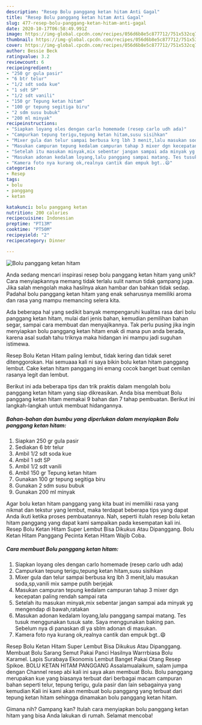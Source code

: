 ```yaml
---
description: "Resep Bolu panggang ketan hitam Anti Gagal"
title: "Resep Bolu panggang ketan hitam Anti Gagal"
slug: 477-resep-bolu-panggang-ketan-hitam-anti-gagal
date: 2020-10-17T06:58:49.991Z
image: https://img-global.cpcdn.com/recipes/056d6b8e5c877712/751x532cq70/bolu-panggang-ketan-hitam-foto-resep-utama.jpg
thumbnail: https://img-global.cpcdn.com/recipes/056d6b8e5c877712/751x532cq70/bolu-panggang-ketan-hitam-foto-resep-utama.jpg
cover: https://img-global.cpcdn.com/recipes/056d6b8e5c877712/751x532cq70/bolu-panggang-ketan-hitam-foto-resep-utama.jpg
author: Bessie Beck
ratingvalue: 3.2
reviewcount: 6
recipeingredient:
- "250 gr gula pasir"
- "6 btr telur"
- "1/2 sdt soda kue"
- "1 sdt SP"
- "1/2 sdt vanili"
- "150 gr Tepung ketan hitam"
- "100 gr tepung segitiga biru"
- "2 sdm susu bubuk"
- "200 ml minyak"
recipeinstructions:
- "Siapkan loyang oles dengan carlo homemade (resep carlo udh ada)"
- "Campurkan tepung terigu,tepung ketan hitam,susu sisihkan"
- "Mixer gula dan telur sampai berbusa krg lbh 3 menit,lalu masukan soda,sp,vanili mix sampe putih berjejak"
- "Masukan campuran tepung kedalam campuran tahap 3 mixer dgn kecepatan paling rendah sampai rata"
- "Setelah itu masukan minyak,mix sebentar jangan sampai ada minyak yg mengendap di bawah,ratakan"
- "Masukan adonan kedalam loyang,lalu panggang sampai matang. Tes tusuk menggunakan tusuk sate. Saya menggunakan baking pan. Sebelum nya di panaskan dl ya sblm adonan di masukan."
- "Kamera foto nya kurang ok,realnya cantik dan empuk bgt..😄"
categories:
- Resep
tags:
- bolu
- panggang
- ketan

katakunci: bolu panggang ketan 
nutrition: 200 calories
recipecuisine: Indonesian
preptime: "PT13M"
cooktime: "PT50M"
recipeyield: "2"
recipecategory: Dinner

---
```



![Bolu panggang ketan hitam](https://img-global.cpcdn.com/recipes/056d6b8e5c877712/751x532cq70/bolu-panggang-ketan-hitam-foto-resep-utama.jpg)

Anda sedang mencari inspirasi resep bolu panggang ketan hitam yang unik? Cara menyiapkannya memang tidak terlalu sulit namun tidak gampang juga. Jika salah mengolah maka hasilnya akan hambar dan bahkan tidak sedap. Padahal bolu panggang ketan hitam yang enak seharusnya memiliki aroma dan rasa yang mampu memancing selera kita.

Ada beberapa hal yang sedikit banyak mempengaruhi kualitas rasa dari bolu panggang ketan hitam, mulai dari jenis bahan, kemudian pemilihan bahan segar, sampai cara membuat dan menyajikannya. Tak perlu pusing jika ingin menyiapkan bolu panggang ketan hitam enak di mana pun anda berada, karena asal sudah tahu triknya maka hidangan ini mampu jadi suguhan istimewa.

Resep Bolu Ketan Hitam paling lembut, tidak kering dan tidak seret ditenggorokan. Hai semuaaa kali ni saya bikin bolu ketan hitam panggang lembut. Cake ketan hitam panggang ini emang cocok banget buat cemilan rasanya legit dan lembut.


Berikut ini ada beberapa tips dan trik praktis dalam mengolah bolu panggang ketan hitam yang siap dikreasikan. Anda bisa membuat Bolu panggang ketan hitam memakai 9 bahan dan 7 tahap pembuatan. Berikut ini langkah-langkah untuk membuat hidangannya.

<!--inarticleads1-->

##### Bahan-bahan dan bumbu yang diperlukan dalam menyiapkan Bolu panggang ketan hitam:

1. Siapkan 250 gr gula pasir
1. Sediakan 6 btr telur
1. Ambil 1/2 sdt soda kue
1. Ambil 1 sdt SP
1. Ambil 1/2 sdt vanili
1. Ambil 150 gr Tepung ketan hitam
1. Gunakan 100 gr tepung segitiga biru
1. Gunakan 2 sdm susu bubuk
1. Gunakan 200 ml minyak


Agar bolu ketan hitam panggang yang kita buat ini memiliki rasa yang nikmat dan tekstur yang lembut, maka terdapat beberapa tips yang dapat Anda ikuti ketika proses pembuatannya. Nah, seperti itulah resep bolu ketan hitam panggang yang dapat kami sampaikan pada kesempatan kali ini. Resep Bolu Ketan Hitam Super Lembut Bisa Dikukus Atau Dipanggang. Bolu Ketan Hitam Panggang Pecinta Ketan Hitam Wajib Coba. 

<!--inarticleads2-->

##### Cara membuat Bolu panggang ketan hitam:

1. Siapkan loyang oles dengan carlo homemade (resep carlo udh ada)
1. Campurkan tepung terigu,tepung ketan hitam,susu sisihkan
1. Mixer gula dan telur sampai berbusa krg lbh 3 menit,lalu masukan soda,sp,vanili mix sampe putih berjejak
1. Masukan campuran tepung kedalam campuran tahap 3 mixer dgn kecepatan paling rendah sampai rata
1. Setelah itu masukan minyak,mix sebentar jangan sampai ada minyak yg mengendap di bawah,ratakan
1. Masukan adonan kedalam loyang,lalu panggang sampai matang. Tes tusuk menggunakan tusuk sate. Saya menggunakan baking pan. Sebelum nya di panaskan dl ya sblm adonan di masukan.
1. Kamera foto nya kurang ok,realnya cantik dan empuk bgt..😄


Resep Bolu Ketan Hitam Super Lembut Bisa Dikukus Atau Dipanggang. Membuat Bolu Sarang Semut Pakai Panci Hasilnya Warrrbiasa Bolu Karamel. Lapis Surabaya Ekonomis Lembut Banget Pakai Otang Resep Spikoe. BOLU KETAN HITAM PANGGANG Assalamualaikum, salam jumpa dengan Channel resep abi kali ini saya akan membuat Bolu. Bolu panggang merupakan kue yang biasanya terbuat dari berbagai macam campuran bahan seperti telur, tepung terigu, gula pasir dan lain sebagainya yang kemudian Kali ini kami akan membuat bolu panggang yang terbuat dari tepung ketan hitam sehingga dinamakan bolu panggang ketan hitam. 

Gimana nih? Gampang kan? Itulah cara menyiapkan bolu panggang ketan hitam yang bisa Anda lakukan di rumah. Selamat mencoba!
